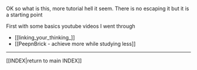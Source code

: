 OK so what is this, more tutorial hell it seem.
There is no escaping it but it is a starting point

First with some basics youtube videos I went through
- [[linking_your_thinking_]]
- [[PeepnBrick - achieve more while studying less]]

---
[[INDEX|return to main INDEX]]